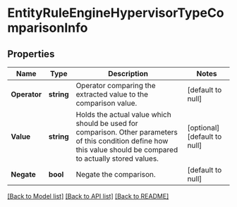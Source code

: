 # EntityRuleEngineHypervisorTypeComparisonInfo

## Properties
Name | Type | Description | Notes
------------ | ------------- | ------------- | -------------
**Operator** | **string** | Operator comparing the extracted value to the comparison value. | [default to null]
**Value** | **string** | Holds the actual value which should be used for comparison. Other parameters of this condition define how this value should be compared to actually stored values. | [optional] [default to null]
**Negate** | **bool** | Negate the comparison. | [default to null]

[[Back to Model list]](../README.md#documentation-for-models) [[Back to API list]](../README.md#documentation-for-api-endpoints) [[Back to README]](../README.md)


